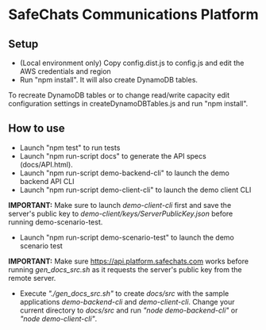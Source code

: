 # SafeChats Communications Platform

## Setup
- (Local environment only) Copy config.dist.js to config.js and edit the AWS credentials and region
- Run "npm install". It will also create DynamoDB tables.

To recreate DynamoDB tables or to change read/write capacity edit configuration settings in createDynamoDBTables.js and run "npm install".

## How to use
- Launch "npm test" to run tests
- Launch "npm run-script docs" to generate the API specs (docs/API.html).
- Launch "npm run-script demo-backend-cli" to launch the demo backend API CLI
- Launch "npm run-script demo-client-cli" to launch the demo client CLI

**IMPORTANT:** Make sure to launch *demo-client-cli* first and save the server's public key to *demo-client/keys/ServerPublicKey.json* before running demo-scenario-test.

- Launch "npm run-script demo-scenario-test" to launch the demo scenario test

**IMPORTANT:** Make sure https://api.platform.safechats.com works before running *gen_docs_src.sh* as it requests the server's public key from the remote server.

- Execute *"./gen_docs_src.sh"* to create *docs/src* with the sample applications *demo-backend-cli* and *demo-client-cli*. Change your current directory to *docs/src* and run *"node demo-backend-cli"* or *"node demo-client-cli"*.

